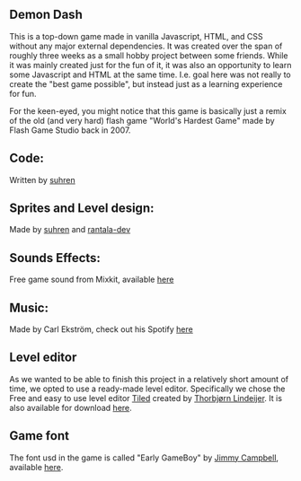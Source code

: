 ## Demon Dash

This is a top-down game made in vanilla Javascript, HTML, and CSS without any major external dependencies. It was created over the span of roughly three weeks as a small hobby project between some friends. While it was mainly created just for the fun of it, it was also an opportunity to learn some Javascript and HTML at the same time. I.e. goal here was not really to create the "best game possible", but instead just as a learning experience for fun.

For the keen-eyed, you might notice that this game is basically just a remix of the old (and very hard) flash game "World's Hardest Game" made by Flash Game Studio back in 2007.

##  Code:
Written by [suhren](https://github.com/suhren)

##  Sprites and Level design:
Made by [suhren](https://github.com/suhren) and [rantala-dev](https://github.com/rantala-dev)

## Sounds Effects:
Free game sound from Mixkit, available [here](https://mixkit.co/free-sound-effects/game/)

## Music:
Made by Carl Ekström, check out his Spotify [here](https://open.spotify.com/artist/6RzQcK4tGdBZ4FE8WvMtfP?si=vF7mH0BiRpm_Q2VjqXB5jA)

## Level editor
As we wanted to be able to finish this project in a relatively short amount of time, we opted to use a ready-made level editor. Specifically we chose the Free and easy to use level editor [Tiled](https://github.com/mapeditor/tiled) created by [Thorbjørn Lindeijer](https://github.com/bjorn). It is also available for download [here](https://www.mapeditor.org/).

## Game font
The font usd in the game is called "Early GameBoy" by [Jimmy Campbell](https://www.dafont.com/jimmy-campbell.d5241), available [here](https://www.dafont.com/early-gameboy.font).